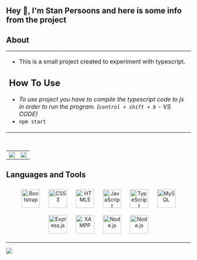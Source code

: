## Hey 👋, I'm Stan Persoons and here is some info from the project

## About

<table><tr><td valign="top" width="100%">

- This is a small project created to experiment with typescript.

## How To Use

- _To use project you have to compile the typescript code to js in order to run the program. (`control + shift + b` - VS CODE)_
- `npm start`

</td></tr></table>

<br/>

<table><tr><td valign="top" width="50%">
<img src='https://user-images.githubusercontent.com/44066744/192117507-eef4d3d0-7c2a-4e3a-b201-5ef249b282e2.png'>
</td>
<td valign="top" width="50%">
<img src='https://user-images.githubusercontent.com/44066744/192117454-1da2e298-4236-487e-b82a-15d1ff1f3ba6.png'>

</td></tr></table>

## Languages and Tools

<div align="center">  
<a href="https://getbootstrap.com/docs/3.4/javascript/" target="_blank"><img style="margin: 10px" src="https://profilinator.rishav.dev/skills-assets/bootstrap-plain.svg" alt="Bootstrap" height="50" /></a>  
<a href="https://www.w3schools.com/css/" target="_blank"><img style="margin: 10px" src="https://profilinator.rishav.dev/skills-assets/css3-original-wordmark.svg" alt="CSS3" height="50" /></a>  
<a href="https://en.wikipedia.org/wiki/HTML5" target="_blank"><img style="margin: 10px" src="https://profilinator.rishav.dev/skills-assets/html5-original-wordmark.svg" alt="HTML5" height="50" /></a>  
<a href="https://www.javascript.com/" target="_blank"><img style="margin: 10px" src="https://profilinator.rishav.dev/skills-assets/javascript-original.svg" alt="JavaScript" height="50" /></a>  
<a href="https://www.typescriptlang.org/" target="_blank"><img style="margin: 10px" src="https://profilinator.rishav.dev/skills-assets/typescript-original.svg" alt="TypeScript" height="50" /></a>  
<a href="https://www.mysql.com/" target="_blank"><img style="margin: 10px" src="https://profilinator.rishav.dev/skills-assets/mysql-original-wordmark.svg" alt="MySQL" height="50" /></a>  
<a href="https://expressjs.com/" target="_blank"><img style="margin: 10px" src="https://profilinator.rishav.dev/skills-assets/express-original-wordmark.svg" alt="Express.js" height="50" /></a>  
<a href="https://www.apachefriends.org/" target="_blank"><img style="margin: 10px" src="https://profilinator.rishav.dev/skills-assets/xampp.png" alt="XAMPP" height="50" /></a>  
<a href="https://nodejs.org/" target="_blank"><img style="margin: 10px" src="https://profilinator.rishav.dev/skills-assets/nodejs-original-wordmark.svg" alt="Node.js" height="50" /></a>  
<a href="https://handlebarsjs.com/" target="_blank"><img style="margin: 10px" src="https://handlebarsjs.com/images/handlebars_logo.png" alt="Node.js" height="50" /></a>  
</div>

---

<div align="left">
            <a href="https://www.buymeacoffee.com/sten435" target="_blank" style="display: inline-block;">
                <img
                    src="https://img.shields.io/badge/Donate-Buy%20Me%20A%20Coffee-orange.svg?style=flat-square&logo=buymeacoffee" 
                    align="left"
                />
            </a></div>
<br />
